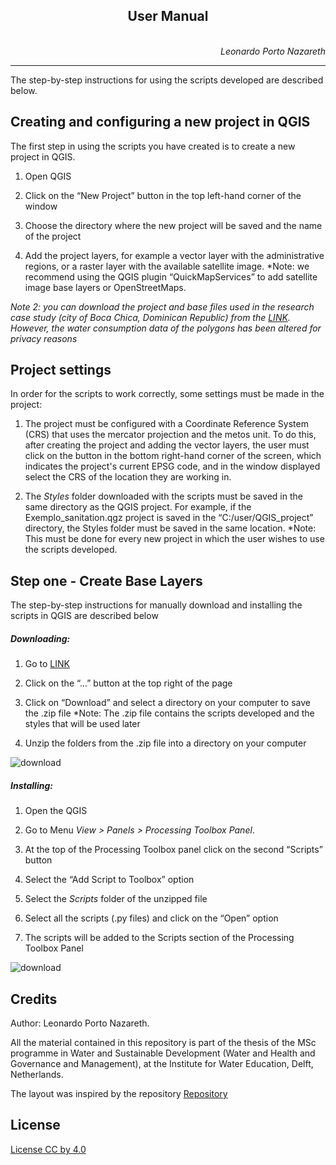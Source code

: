 <h2 align="center">User Manual</h2>

<p align="right">
  <br>
  <em>Leonardo Porto Nazareth</em>
</p>


---

The step-by-step instructions for using the scripts developed are described below.

## Creating and configuring a new project in QGIS

The first step in using the scripts you have created is to create a new project in QGIS.

1. Open QGIS

2. Click on the “New Project” button in the top left-hand corner of the window

3. Choose the directory where the new project will be saved and the name of the project

4. Add the project layers, for example a vector layer with the administrative regions, or a raster layer with the available satellite image.
*Note: we recommend using the QGIS plugin “QuickMapServices” to add satellite image base layers or OpenStreetMaps.

*Note 2: you can download the project and base files used in the research case study (city of Boca Chica, Dominican Republic) from the <a href=“https://github.com/leonazareth/OpenSpatialSanitation/blob/main/Example_project/Example_project_Boca_Chica.zip”>LINK</a>. However, the water consumption data of the polygons has been altered for privacy reasons*

## Project settings 

In order for the scripts to work correctly, some settings must be made in the project:

1. The project must be configured with a Coordinate Reference System (CRS) that uses the mercator projection and the metos unit. To do this, after creating the project and adding the vector layers, the user must click on the button in the bottom right-hand corner of the screen, which indicates the project's current EPSG code, and in the window displayed select the CRS of the location they are working in.

2. The *Styles* folder downloaded with the scripts must be saved in the same directory as the QGIS project. For example, if the Exemplo_sanitation.qgz project is saved in the “C:/user/QGIS_project” directory, the Styles folder must be saved in the same location.
*Note: This must be done for every new project in which the user wishes to use the scripts developed.

## Step one - Create Base Layers

The step-by-step instructions for manually download and installing the scripts in QGIS are described below

##### Downloading:

1. Go to <a href=“https://github.com/leonazareth/OpenSpatialSanitation/blob/main/Download_Resources/Scripts_Styles.zip”>LINK</a>

2. Click on the “...” button at the top right of the page

3. Click on “Download” and select a directory on your computer to save the .zip file
*Note: The .zip file contains the scripts developed and the styles that will be used later

4. Unzip the folders from the .zip file into a directory on your computer

<img src="./rep_images/Downloads.gif" alt="download">

##### Installing:

1. Open the QGIS

2. Go to Menu *View > Panels > Processing Toolbox Panel*.

3. At the top of the Processing Toolbox panel click on the second “Scripts” button

4. Select the “Add Script to Toolbox” option

5. Select the *Scripts* folder of the unzipped file

6. Select all the scripts (.py files) and click on the “Open” option

7. The scripts will be added to the Scripts section of the Processing Toolbox Panel

<img src="./rep_images/Installation.gif" alt="download">


## Credits
Author: Leonardo Porto Nazareth.

All the material contained in this repository is part of the thesis of the MSc programme in Water and Sustainable Development (Water and Health and Governance and Management), at the Institute for Water Education, Delft, Netherlands.

The layout was inspired by the repository <a href=“https://github.com/ArmynC/ArminC-AutoExec”>Repository</a>

## License
<a href="https://www.tldrlegal.com/license/creative-commons-attribution-4-0-international-cc-by-4" target="_blank">License CC by 4.0</a>

